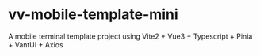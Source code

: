# vv-mobile-template-mini
A mobile terminal template project using Vite2 + Vue3 + Typescript + Pinia + VantUI + Axios

